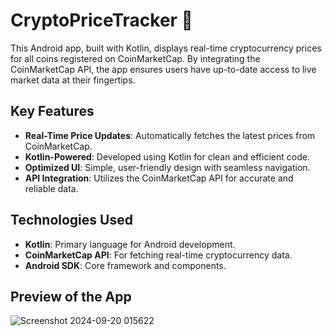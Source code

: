 # CryptoPriceTracker 📲

This Android app, built with Kotlin, displays real-time cryptocurrency prices for all coins registered on CoinMarketCap. By integrating the CoinMarketCap API, the app ensures users have up-to-date access to live market data at their fingertips.



## Key Features
- **Real-Time Price Updates**: Automatically fetches the latest prices from CoinMarketCap.
- **Kotlin-Powered**: Developed using Kotlin for clean and efficient code.
- **Optimized UI**: Simple, user-friendly design with seamless navigation.
- **API Integration**: Utilizes the CoinMarketCap API for accurate and reliable data.

## Technologies Used
- **Kotlin**: Primary language for Android development.
- **CoinMarketCap API**: For fetching real-time cryptocurrency data.
- **Android SDK**: Core framework and components.

## Preview of the App
![Screenshot 2024-09-20 015622](https://github.com/user-attachments/assets/327fbcb4-6f2a-4a13-8ac8-d38ee2486e86)
